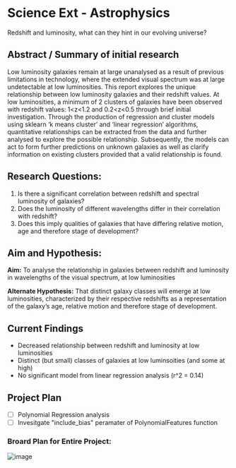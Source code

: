 # Science Ext - Astrophysics

Redshift and luminosity, what can they hint in our evolving universe?

## Abstract / Summary of initial research

Low luminosity galaxies remain at large unanalysed as a result of previous limitations in technology, where the extended visual spectrum was at large undetectable at low luminosities. This report explores the unique relationship between low luminosity galaxies and their redshift values. At low luminosities, a minimum of 2 clusters of galaxies have been observed with redshift values: 1<z<1.2 and 0.2<z<0.5 through brief initial investigation. Through the production of regression and cluster models using sklearn ‘k means cluster’ and ‘linear regression’ algorithms, quantitative relationships can be extracted from the data and further analysed to explore the possible relationship. Subsequently, the models can act to form further predictions on unknown galaxies as well as clarify information on existing clusters provided that a valid relationship is found. 

## Research Questions:

1.	Is there a significant correlation between redshift and spectral luminosity of galaxies?
2.	Does the luminosity of different wavelengths differ in their correlation with redshift?
3.	Does this imply qualities of galaxies that have differing relative motion, age and therefore stage of development?

## Aim and Hypothesis:

**Aim:** To analyse the relationship in galaxies between redshift and luminosity in wavelengths of the visual spectrum, at low luminosities

**Alternate Hypothesis:** That distinct galaxy classes will emerge at low luminosities, characterized by their respective redshifts as a representation of the galaxy’s age, relative motion and therefore stage of development. 

## Current Findings

- Decreased relationship between redshift and luminosity at low luminosities
- Distinct (but small) classes of galaxies at low luminsoities (and some at high)
- No significant model from linear regression analysis (r^2 = 0.14)

## Project Plan

- [ ] Polynomial Regression analysis
- [ ] Invesitgate "include_bias" peramater of PolynomialFeatures function

### Broard Plan for Entire Project:

![image](https://user-images.githubusercontent.com/67666971/170865874-d73b412c-320b-4966-b5d2-942233f580a8.png)
